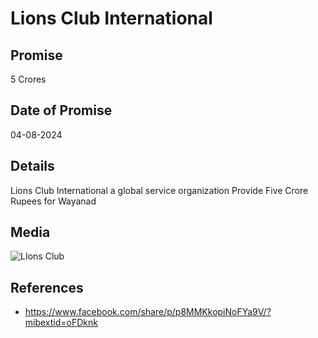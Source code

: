 # Lions Club International

## Promise

5 Crores

## Date of Promise

04-08-2024

## Details

Lions Club International a global service organization Provide Five Crore Rupees for Wayanad

## Media

![LIons Club](https://web.archive.org/web/20240809071643if_/https://scontent.fcok4-1.fna.fbcdn.net/v/t39.30808-6/454297615_984294220404111_2735108805886213354_n.jpg?stp=dst-jpg_p526x296&_nc_cat=105&ccb=1-7&_nc_sid=127cfc&_nc_ohc=oZQ-x4O6otUQ7kNvgFzuWdP&_nc_ht=scontent.fcok4-1.fna&cb_e2o_trans=q&oh=00_AYBwI2TRqAjk4wB72IjlH9bAdKtXrxeS3OZ7G2u8Mm8Osw&oe=66BB9772)

## References

- https://www.facebook.com/share/p/p8MMKkopiNoFYa9V/?mibextid=oFDknk
